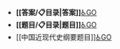 - **[[答案/📋目录|答案]]**[♿GO](./答案/📋目录.md)
- **[[题目/📋目录|题目]]**[♿GO](./题目/📋目录.md)
- [[中国近现代史纲要题目]][♿GO](https://github.com/FourteenD/Note/blob/main/自考/资料/KM01-中国近现代史纲要/06-中国近现代史纲要题目/中国近现代史纲要题目.md)
